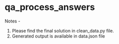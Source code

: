 # qa_process_answers

Notes - 

1. Please find the final solution in clean_data.py file.
2. Generated output is available in data.json file
